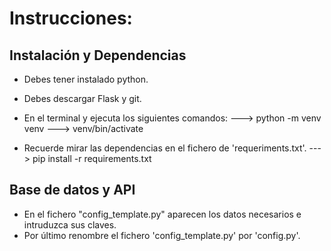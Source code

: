 # Instrucciones:

## Instalación y Dependencias

- Debes tener instalado python.
- Debes descargar Flask y git.
- En el terminal y ejecuta los siguientes comandos:
--->   python -m venv venv
--->   venv/bin/activate

- Recuerde mirar las dependencias en el fichero de 'requeriments.txt'.
--->   pip install -r requirements.txt

##  Base de datos y API

- En el fichero "config_template.py" aparecen los datos necesarios e intruduzca sus claves.
- Por último renombre el fichero 'config_template.py' por 'config.py'.

